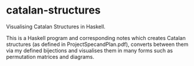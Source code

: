 catalan-structures
==================

Visualising Catalan Structures in Haskell.

This is a Haskell program and corresponding notes which creates Catalan structures (as defined in ProjectSpecandPlan.pdf), converts between them via my defined bijections and  visualises them in many forms such as permutation matrices and diagrams.
